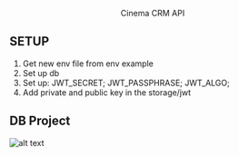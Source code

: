 <p align="center">Cinema CRM API</p>


## SETUP

1) Get new env file from env example
2) Set up db
3) Set up:
JWT_SECRET;
JWT_PASSPHRASE;
JWT_ALGO;
4) Add private and public key in the storage/jwt

## DB Project

![alt text](https://raw.githubusercontent.com/krzychna33/cinema_crm_api/blob/master/dbCinema.png)



